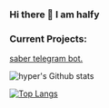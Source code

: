 ### Hi there 👋 I am halfy


  ### Current Projects: 
<a href="https://github.com/hyper-ub/saber"> saber telegram bot.</a>

![hyper's Github stats](https://github-readme-stats.vercel.app/api?username=hyper-ub&show_icons=true&theme=dracula)

[![Top Langs](https://github-readme-stats.vercel.app/api/top-langs/?username=hyper-ub&hide=dockerfile)](https://github.com/hyper-ub)

